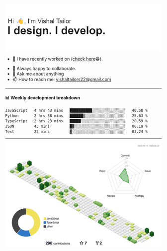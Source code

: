 ![Hi, I'm Vishal Tailor. I design. I develop.](https://github.com/vishaltailors/vishaltailors/blob/main/header.png?raw=true)

- 🔭 I have recently worked on ([check here](https://vishaltailor.com)😁).
<!-- - 🎦 Currently watching: JavaScript: The Hard Parts By Will Sentance. -->
- 👯 Always happy to collaborate.
- 💬 Ask me about anything
- 📫 How to reach me: <a href="mailto:vishaltailors22@gmail.com">vishaltailors22@gmail.com</a>

<hr /> 
<h4>📊 Weekly development breakdown</h4>
<!--START_SECTION:waka-->

```txt
JavaScript   4 hrs 43 mins   ██████████░░░░░░░░░░░░░░░   40.58 %
Python       2 hrs 58 mins   ██████▒░░░░░░░░░░░░░░░░░░   25.63 %
TypeScript   2 hrs 23 mins   █████░░░░░░░░░░░░░░░░░░░░   20.59 %
JSON         43 mins         █▓░░░░░░░░░░░░░░░░░░░░░░░   06.19 %
Text         22 mins         ▓░░░░░░░░░░░░░░░░░░░░░░░░   03.24 %
```

<!--END_SECTION:waka-->
<hr /> 

![](./profile-3d-contrib/profile-green-animate.svg)

